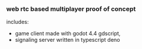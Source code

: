 ### web rtc based multiplayer proof of concept

includes:
- game client made with godot 4.4 gdscript,
- signaling server written in typescript deno
